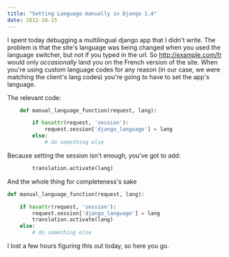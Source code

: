 ```yaml
---
title: "Setting Language manually in Django 1.4"
date: 2012-10-15
---
```


I spent today debugging a multilingual django app that I didn't write.  The problem is that the site's language was being changed when you used the language switcher, but not if you typed in the url.  So http://example.com/fr would only _occasionally_ land you on the French version of the site. When you're using custom language codes for any reason (in our case, we were matching the client's lang codes) you're going to have to set the app's language.
<!--more-->
The relevant code:


```python
    def manual_language_function(request, lang):

        if hasattr(request, 'session'):
            request.session['django_language'] = lang
        else:
            # do something else
```

Because setting the session isn't enough, you've got to add:

```python
        translation.activate(lang)
```

And the whole thing for completeness's sake

```python
def manual_language_function(request, lang):

    if hasattr(request, 'session'):
        request.session['django_language'] = lang
        translation.activate(lang)
    else:
        # do something else
```

I lost a few hours figuring this out today, so here you go.
